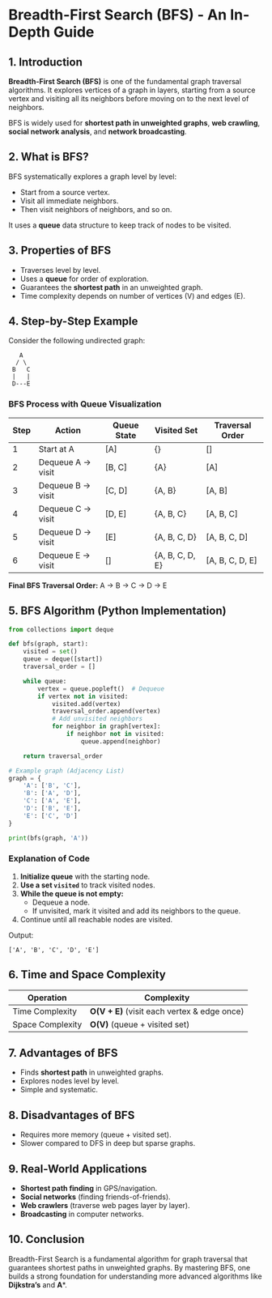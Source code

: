 # Breadth-First Search (BFS) - An In-Depth Guide

## 1. Introduction

**Breadth-First Search (BFS)** is one of the fundamental graph traversal algorithms. It explores vertices of a graph in layers, starting from a source vertex and visiting all its neighbors before moving on to the next level of neighbors.

BFS is widely used for **shortest path in unweighted graphs**, **web crawling**, **social network analysis**, and **network broadcasting**.


## 2. What is BFS?

BFS systematically explores a graph level by level:
- Start from a source vertex.
- Visit all immediate neighbors.
- Then visit neighbors of neighbors, and so on.

It uses a **queue** data structure to keep track of nodes to be visited.


## 3. Properties of BFS

* Traverses level by level.
* Uses a **queue** for order of exploration.
* Guarantees the **shortest path** in an unweighted graph.
* Time complexity depends on number of vertices (V) and edges (E).


## 4. Step-by-Step Example

Consider the following undirected graph:

```
   A
  / \
 B   C
 |   |
 D---E
```

### BFS Process with Queue Visualization

| Step | Action             | Queue State | Visited Set      | Traversal Order |
|------|--------------------|-------------|------------------|-----------------|
| 1    | Start at A         | [A]         | {}               | []              |
| 2    | Dequeue A → visit  | [B, C]      | {A}              | [A]             |
| 3    | Dequeue B → visit  | [C, D]      | {A, B}           | [A, B]          |
| 4    | Dequeue C → visit  | [D, E]      | {A, B, C}        | [A, B, C]       |
| 5    | Dequeue D → visit  | [E]         | {A, B, C, D}     | [A, B, C, D]    |
| 6    | Dequeue E → visit  | []          | {A, B, C, D, E}  | [A, B, C, D, E] |

**Final BFS Traversal Order:** A → B → C → D → E


## 5. BFS Algorithm (Python Implementation)

```python
from collections import deque

def bfs(graph, start):
    visited = set()
    queue = deque([start])
    traversal_order = []

    while queue:
        vertex = queue.popleft()  # Dequeue
        if vertex not in visited:
            visited.add(vertex)
            traversal_order.append(vertex)
            # Add unvisited neighbors
            for neighbor in graph[vertex]:
                if neighbor not in visited:
                    queue.append(neighbor)

    return traversal_order

# Example graph (Adjacency List)
graph = {
    'A': ['B', 'C'],
    'B': ['A', 'D'],
    'C': ['A', 'E'],
    'D': ['B', 'E'],
    'E': ['C', 'D']
}

print(bfs(graph, 'A'))
```

### Explanation of Code
1. **Initialize queue** with the starting node.
2. **Use a set `visited`** to track visited nodes.
3. **While the queue is not empty:**
   - Dequeue a node.
   - If unvisited, mark it visited and add its neighbors to the queue.
4. Continue until all reachable nodes are visited.

Output:
```
['A', 'B', 'C', 'D', 'E']
```


## 6. Time and Space Complexity

| Operation            | Complexity         |
|----------------------|--------------------|
| Time Complexity      | **O(V + E)** (visit each vertex & edge once) |
| Space Complexity     | **O(V)** (queue + visited set) |


## 7. Advantages of BFS

* Finds **shortest path** in unweighted graphs.
* Explores nodes level by level.
* Simple and systematic.


## 8. Disadvantages of BFS

* Requires more memory (queue + visited set).
* Slower compared to DFS in deep but sparse graphs.


## 9. Real-World Applications

* **Shortest path finding** in GPS/navigation.
* **Social networks** (finding friends-of-friends).
* **Web crawlers** (traverse web pages layer by layer).
* **Broadcasting** in computer networks.


## 10. Conclusion

Breadth-First Search is a fundamental algorithm for graph traversal that guarantees shortest paths in unweighted graphs. By mastering BFS, one builds a strong foundation for understanding more advanced algorithms like **Dijkstra’s** and **A***.
